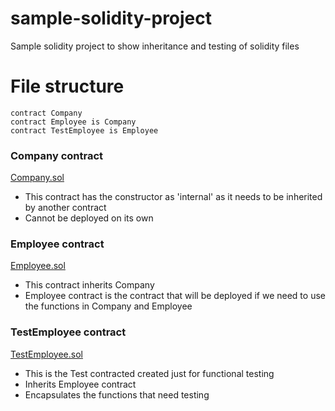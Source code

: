 # sample-solidity-project

Sample solidity project to show inheritance and testing of solidity files

# File structure

``` solidity
contract Company
contract Employee is Company
contract TestEmployee is Employee
```

### Company contract

[Company.sol](https://github.com/prateek-adhikaree/sample-solidity-project/blob/master/contracts/Company.sol)
- This contract has the constructor as 'internal' as it needs to be inherited by another contract
- Cannot be deployed on its own

### Employee contract
[Employee.sol](https://github.com/prateek-adhikaree/sample-solidity-project/blob/master/contracts/Employee.sol)
- This contract inherits Company
- Employee contract is the contract that will be deployed if we need to use the functions in Company and Employee

### TestEmployee contract
[TestEmployee.sol](https://github.com/prateek-adhikaree/sample-solidity-project/blob/master/contracts/TestEmployee.sol)
- This is the Test contracted created just for functional testing 
- Inherits Employee contract
- Encapsulates the functions that need testing

